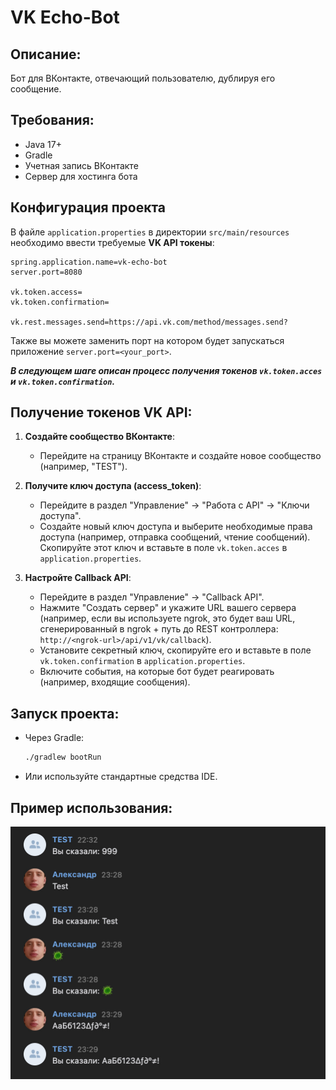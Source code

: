# VK Echo-Bot


## Описание:
Бот для ВКонтакте, отвечающий пользователю, дублируя его сообщение.

## Требования:
- Java 17+
- Gradle
- Учетная запись ВКонтакте
- Сервер для хостинга бота

## Конфигурация проекта
В файле `application.properties` в директории `src/main/resources` необходимо ввести требуемые **VK API токены**:
```properties
spring.application.name=vk-echo-bot
server.port=8080

vk.token.access=
vk.token.confirmation=

vk.rest.messages.send=https://api.vk.com/method/messages.send?
```
Также вы можете заменить порт на котором будет запускаться приложение `server.port=<your_port>`.

***В следующем шаге описан процесс получения токенов `vk.token.acces` и `vk.token.confirmation`.***

## Получение токенов VK API:
1. **Создайте сообщество ВКонтакте**:
   - Перейдите на страницу ВКонтакте и создайте новое сообщество (например, "TEST").

2. **Получите ключ доступа (access_token)**:
   - Перейдите в раздел "Управление" -> "Работа с API" -> "Ключи доступа".
   - Создайте новый ключ доступа и выберите необходимые права доступа (например, отправка сообщений, чтение сообщений). Скопируйте этот ключ и вставьте в поле `vk.token.acces`
     в `application.properties`.

3. **Настройте Callback API**:
   - Перейдите в раздел "Управление" -> "Callback API".
   - Нажмите "Создать сервер" и укажите URL вашего сервера (например, если вы используете ngrok, это будет ваш URL, сгенерированный в ngrok + путь до REST контроллера:
   `http://<ngrok-url>/api/v1/vk/callback`).
   - Установите секретный ключ, скопируйте его и вставьте в поле `vk.token.confirmation` в `application.properties`.
   - Включите события, на которые бот будет реагировать (например, входящие сообщения).
  
## Запуск проекта:
- Через Gradle:
   ```bash
   ./gradlew bootRun
   ```
- Или используйте стандартные средства IDE.


## Пример использования:
![showcase.jpg](showcase.jpg)

